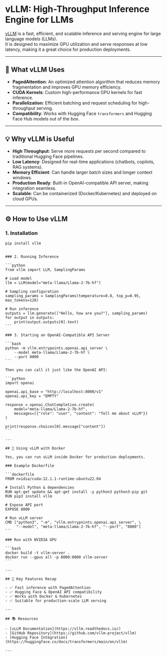 # vLLM: High-Throughput Inference Engine for LLMs

[vLLM](https://vllm.ai/) is a fast, efficient, and scalable inference and serving engine for large language models (LLMs).  
It is designed to maximize GPU utilization and serve responses at low latency, making it a great choice for production deployments.

---

## 🚀 What vLLM Uses

- **PagedAttention**: An optimized attention algorithm that reduces memory fragmentation and improves GPU memory efficiency.
- **CUDA Kernels**: Custom high-performance GPU kernels for fast inference.
- **Parallelization**: Efficient batching and request scheduling for high-throughput serving.
- **Compatibility**: Works with Hugging Face `transformers` and Hugging Face Hub models out of the box.

---

## 💡 Why vLLM is Useful

- **High Throughput**: Serve more requests per second compared to traditional Hugging Face pipelines.
- **Low Latency**: Designed for real-time applications (chatbots, copilots, RAG systems).
- **Memory Efficient**: Can handle larger batch sizes and longer context windows.
- **Production Ready**: Built-in OpenAI-compatible API server, making integration seamless.
- **Scalable**: Can be containerized (Docker/Kubernetes) and deployed on cloud GPUs.

---

## ⚙️ How to Use vLLM

### 1. Installation

```bash
pip install vllm
```
````

### 2. Running Inference

```python
from vllm import LLM, SamplingParams

# Load model
llm = LLM(model="meta-llama/Llama-2-7b-hf")

# Sampling configuration
sampling_params = SamplingParams(temperature=0.8, top_p=0.95, max_tokens=128)

# Run inference
outputs = llm.generate(["Hello, how are you?"], sampling_params)
for output in outputs:
    print(output.outputs[0].text)
```

### 3. Starting an OpenAI-Compatible API Server

```bash
python -m vllm.entrypoints.openai.api_server \
    --model meta-llama/Llama-2-7b-hf \
    --port 8000
```

Then you can call it just like the OpenAI API:

```python
import openai

openai.api_base = "http://localhost:8000/v1"
openai.api_key = "EMPTY"

response = openai.ChatCompletion.create(
    model="meta-llama/Llama-2-7b-hf",
    messages=[{"role": "user", "content": "Tell me about vLLM"}]
)

print(response.choices[0].message["content"])
```

---

## 🐳 Using vLLM with Docker

Yes, you can run vLLM inside Docker for production deployments.

### Example Dockerfile

```dockerfile
FROM nvidia/cuda:12.1.1-runtime-ubuntu22.04

# Install Python & dependencies
RUN apt-get update && apt-get install -y python3 python3-pip git
RUN pip3 install vllm

# Expose API port
EXPOSE 8000

# Run vLLM server
CMD ["python3", "-m", "vllm.entrypoints.openai.api_server", \
     "--model", "meta-llama/Llama-2-7b-hf", "--port", "8000"]
```

### Run with NVIDIA GPU

```bash
docker build -t vllm-server .
docker run --gpus all -p 8000:8000 vllm-server
```

---

## 📌 Key Features Recap

- ✅ Fast inference with PagedAttention
- ✅ Hugging Face & OpenAI API compatibility
- ✅ Works with Docker & Kubernetes
- ✅ Suitable for production-scale LLM serving

---

## 📚 Resources

- [vLLM Documentation](https://vllm.readthedocs.io/)
- [GitHub Repository](https://github.com/vllm-project/vllm)
- [Hugging Face Integration](https://huggingface.co/docs/transformers/main/en/vllm)

---